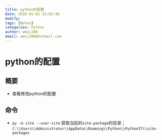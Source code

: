 ```yaml
---
title: python的配置
date: 2020-02-02 13:03:40
modify: 
tags: [Notes]
categories: Python
author: wmsj100
email: wmsj100@hotmail.com
---
```


# python的配置

## 概要

- 查看修改python的配置

## 命令

- `py -m site --user-site` 获取当前的`site-package`的目录；`C:\\Users\\Administrator\\AppData\\Roaming\\Python\\Python37\\site-packages`

